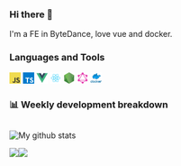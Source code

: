 ### Hi there 👋

I'm a FE in ByteDance, love vue and docker.

### Languages and Tools

<code><img height="20" src="https://raw.githubusercontent.com/github/explore/80688e429a7d4ef2fca1e82350fe8e3517d3494d/topics/javascript/javascript.png"></code>
<code><img height="20" src="https://raw.githubusercontent.com/github/explore/80688e429a7d4ef2fca1e82350fe8e3517d3494d/topics/typescript/typescript.png"></code>
<code><img height="20" src="https://raw.githubusercontent.com/github/explore/80688e429a7d4ef2fca1e82350fe8e3517d3494d/topics/vue/vue.png"></code>
<code><img height="20" src="https://raw.githubusercontent.com/github/explore/80688e429a7d4ef2fca1e82350fe8e3517d3494d/topics/react/react.png"></code>
<code><img height="20" src="https://raw.githubusercontent.com/github/explore/80688e429a7d4ef2fca1e82350fe8e3517d3494d/topics/nodejs/nodejs.png"></code>
<code><img height="20" src="https://raw.githubusercontent.com/github/explore/5c058a388828bb5fde0bcafd4bc867b5bb3f26f3/topics/graphql/graphql.png"></code>
<code><img height="20" src="https://raw.githubusercontent.com/github/explore/80688e429a7d4ef2fca1e82350fe8e3517d3494d/topics/docker/docker.png"></code>

### 📊 Weekly development breakdown
<!--START_SECTION:waka-->
```text

```
<!--END_SECTION:waka-->

![My github stats](https://github-readme-stats.vercel.app/api?username=cs-tao&hide=["contribs"])

<a href="https://github.com/CS-Tao/CS-Tao.github.io">
  <img align="left" src="https://github-readme-stats.anuraghazra1.vercel.app/api/pin/?username=cs-tao&repo=CS-Tao.github.io" />
</a>

<a href="https://github.com/CS-Tao/services">
  <img align="left" src="https://github-readme-stats.anuraghazra1.vercel.app/api/pin/?username=cs-tao&repo=services" />
</a>
